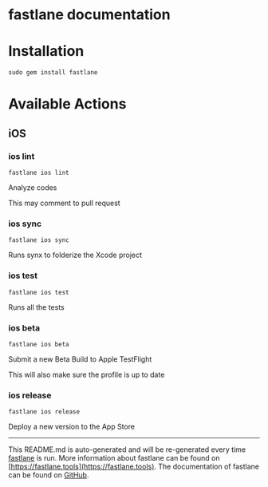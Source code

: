 fastlane documentation
================
# Installation
```
sudo gem install fastlane
```
# Available Actions
## iOS
### ios lint
```
fastlane ios lint
```
Analyze codes

This may comment to pull request
### ios sync
```
fastlane ios sync
```
Runs synx to folderize the Xcode project
### ios test
```
fastlane ios test
```
Runs all the tests
### ios beta
```
fastlane ios beta
```
Submit a new Beta Build to Apple TestFlight

This will also make sure the profile is up to date
### ios release
```
fastlane ios release
```
Deploy a new version to the App Store

----

This README.md is auto-generated and will be re-generated every time [fastlane](https://fastlane.tools) is run.
More information about fastlane can be found on [https://fastlane.tools](https://fastlane.tools).
The documentation of fastlane can be found on [GitHub](https://github.com/fastlane/fastlane/tree/master/fastlane).